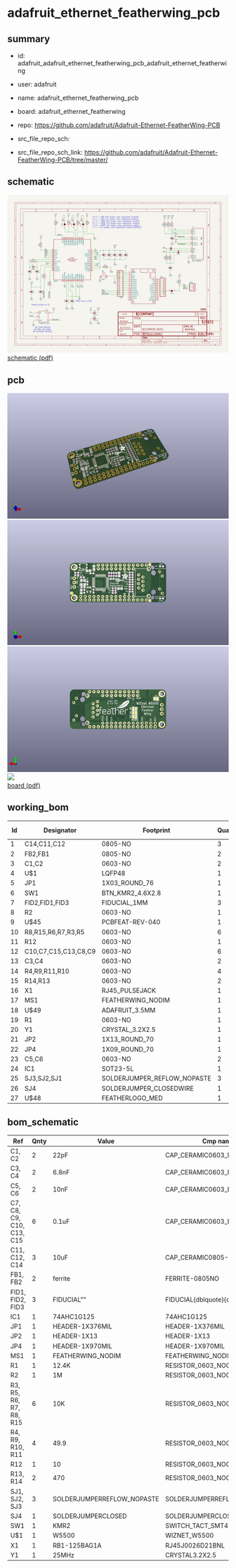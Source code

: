 # adafruit_ethernet_featherwing_pcb
 
## summary 
* id: adafruit_adafruit_ethernet_featherwing_pcb_adafruit_ethernet_featherwing
* user: adafruit
* name: adafruit_ethernet_featherwing_pcb
* board: adafruit_ethernet_featherwing
* repo: https://github.com/adafruit/Adafruit-Ethernet-FeatherWing-PCB



* src_file_repo_sch: 
* src_file_repo_sch_link: https://github.com/adafruit/Adafruit-Ethernet-FeatherWing-PCB/tree/master/

## schematic  
![](working_schematic_600.png)  
[schematic (pdf)](working_schematic.pdf)  

## pcb  
![](working_3d_600.png) 
![](working_3d_front_600.png)  
![](working_3d_back_600.png)  
![](working_600.png)  
[board (pdf)](working.pdf)  

## working_bom
| Id | Designator | Footprint | Quantity | Designation | Supplier and ref |  | None | 
| --- | --- | --- | --- | --- | --- | --- | --- | 
| 1 | C14,C11,C12 | 0805-NO | 3 | 10uF |  |  | [''] | 
| 2 | FB2,FB1 | 0805-NO | 2 | ferrite |  |  | [''] | 
| 3 | C1,C2 | 0603-NO | 2 | 22pF |  |  | [''] | 
| 4 | U$1 | LQFP48 | 1 | W5500 |  |  | [''] | 
| 5 | JP1 | 1X03_ROUND_76 | 1 |  |  |  | [''] | 
| 6 | SW1 | BTN_KMR2_4.6X2.8 | 1 | KMR2 |  |  | [''] | 
| 7 | FID2,FID1,FID3 | FIDUCIAL_1MM | 3 | FIDUCIAL" |  |  | [''] | 
| 8 | R2 | 0603-NO | 1 | 1M |  |  | [''] | 
| 9 | U$45 | PCBFEAT-REV-040 | 1 |  |  |  | [''] | 
| 10 | R8,R15,R6,R7,R3,R5 | 0603-NO | 6 | 10K |  |  | [''] | 
| 11 | R12 | 0603-NO | 1 | 10 |  |  | [''] | 
| 12 | C10,C7,C15,C13,C8,C9 | 0603-NO | 6 | 0.1uF |  |  | [''] | 
| 13 | C3,C4 | 0603-NO | 2 | 6.8nF |  |  | [''] | 
| 14 | R4,R9,R11,R10 | 0603-NO | 4 | 49.9 |  |  | [''] | 
| 15 | R14,R13 | 0603-NO | 2 | 470 |  |  | [''] | 
| 16 | X1 | RJ45_PULSEJACK | 1 | RB1-125BAG1A |  |  | [''] | 
| 17 | MS1 | FEATHERWING_NODIM | 1 | FEATHERWING_NODIM |  |  | [''] | 
| 18 | U$49 | ADAFRUIT_3.5MM | 1 |  |  |  | [''] | 
| 19 | R1 | 0603-NO | 1 | 12.4K |  |  | [''] | 
| 20 | Y1 | CRYSTAL_3.2X2.5 | 1 | 25MHz |  |  | [''] | 
| 21 | JP2 | 1X13_ROUND_70 | 1 |  |  |  | [''] | 
| 22 | JP4 | 1X09_ROUND_70 | 1 |  |  |  | [''] | 
| 23 | C5,C6 | 0603-NO | 2 | 10nF |  |  | [''] | 
| 24 | IC1 | SOT23-5L | 1 | 74AHC1G125 |  |  | [''] | 
| 25 | SJ3,SJ2,SJ1 | SOLDERJUMPER_REFLOW_NOPASTE | 3 |  |  |  | [''] | 
| 26 | SJ4 | SOLDERJUMPER_CLOSEDWIRE | 1 |  |  |  | [''] | 
| 27 | U$48 | FEATHERLOGO_MED | 1 |  |  |  | [''] | 


## bom_schematic
| Ref | Qnty | Value | Cmp name | Footprint | Description | Vendor | DNP | 
| --- | --- | --- | --- | --- | --- | --- | --- | 
| C1, C2 | 2 | 22pF | CAP_CERAMIC0603_NO | working:0603-NO |  |  |  | 
| C3, C4 | 2 | 6.8nF | CAP_CERAMIC0603_NO | working:0603-NO |  |  |  | 
| C5, C6 | 2 | 10nF | CAP_CERAMIC0603_NO | working:0603-NO |  |  |  | 
| C7, C8, C9, C10, C13, C15 | 6 | 0.1uF | CAP_CERAMIC0603_NO | working:0603-NO |  |  |  | 
| C11, C12, C14 | 3 | 10uF | CAP_CERAMIC0805-NOOUTLINE | working:0805-NO |  |  |  | 
| FB1, FB2 | 2 | ferrite | FERRITE-0805NO | working:0805-NO |  |  |  | 
| FID1, FID2, FID3 | 3 | FIDUCIAL"" | FIDUCIAL{dblquote}{dblquote} | working:FIDUCIAL_1MM |  |  |  | 
| IC1 | 1 | 74AHC1G125 | 74AHC1G125 | working:SOT23-5L |  |  |  | 
| JP1 | 1 | HEADER-1X376MIL | HEADER-1X376MIL | working:1X03_ROUND_76 |  |  |  | 
| JP2 | 1 | HEADER-1X13 | HEADER-1X13 | working:1X13_ROUND_70 |  |  |  | 
| JP4 | 1 | HEADER-1X970MIL | HEADER-1X970MIL | working:1X09_ROUND_70 |  |  |  | 
| MS1 | 1 | FEATHERWING_NODIM | FEATHERWING_NODIM | working:FEATHERWING_NODIM |  |  |  | 
| R1 | 1 | 12.4K | RESISTOR_0603_NOOUT | working:0603-NO |  |  |  | 
| R2 | 1 | 1M | RESISTOR_0603_NOOUT | working:0603-NO |  |  |  | 
| R3, R5, R6, R7, R8, R15 | 6 | 10K | RESISTOR_0603_NOOUT | working:0603-NO |  |  |  | 
| R4, R9, R10, R11 | 4 | 49.9 | RESISTOR_0603_NOOUT | working:0603-NO |  |  |  | 
| R12 | 1 | 10 | RESISTOR_0603_NOOUT | working:0603-NO |  |  |  | 
| R13, R14 | 2 | 470 | RESISTOR_0603_NOOUT | working:0603-NO |  |  |  | 
| SJ1, SJ2, SJ3 | 3 | SOLDERJUMPERREFLOW_NOPASTE | SOLDERJUMPERREFLOW_NOPASTE | working:SOLDERJUMPER_REFLOW_NOPASTE |  |  |  | 
| SJ4 | 1 | SOLDERJUMPERCLOSED | SOLDERJUMPERCLOSED | working:SOLDERJUMPER_CLOSEDWIRE |  |  |  | 
| SW1 | 1 | KMR2 | SWITCH_TACT_SMT4.6X2.8 | working:BTN_KMR2_4.6X2.8 |  |  |  | 
| U$1 | 1 | W5500 | WIZNET_W5500 | working:LQFP48 |  |  |  | 
| X1 | 1 | RB1-125BAG1A | RJ45J0026D21BNL | working:RJ45_PULSEJACK |  |  |  | 
| Y1 | 1 | 25MHz | CRYSTAL3.2X2.5 | working:CRYSTAL_3.2X2.5 |  |  |  | 



